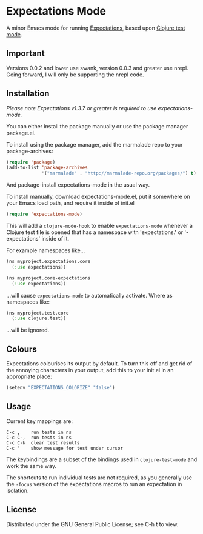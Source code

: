 # Expectations Mode

A minor Emacs mode for running
[Expectations](https://github.com/jaycfields/expectations), based upon
[Clojure test
mode](https://github.com/technomancy/clojure-mode/blob/master/clojure-test-mode.el).

## Important

Versions 0.0.2 and lower use swank, version 0.0.3 and greater use
nrepl. Going forward, I will only be supporting the nrepl code.

## Installation

*Please note Expectations v1.3.7 or greater is required to use expectations-mode.*

You can either install the package manually or use the package manager package.el. 

To install using the package manager, add the marmalade repo to your package-archives:

```lisp
(require 'package)
(add-to-list 'package-archives
             '("marmalade" . "http://marmalade-repo.org/packages/") t)
```

And package-install expectations-mode in the usual way.

To install manually, download expectations-mode.el, put it somewhere on your Emacs load
path, and require it inside of init.el

```lisp
(require 'expectations-mode)
```

This will add a `clojure-mode-hook` to enable `expectations-mode`
whenever a Clojure test file is opened that has a namespace with
'expectations.' or '-expectations' inside of it.

For example namespaces like...

```lisp
(ns myproject.expectations.core
  (:use expectations))

(ns myproject.core-expectations
  (:use expectations))
```

...will cause `expectations-mode` to automatically activate. Where as
namespaces like:

```lisp
(ns myproject.test.core
  (:use clojure.test))
```

...will be ignored.

## Colours

Expectations colourises its output by default. To turn this off and
get rid of the annoying characters in your output, add this to your
init.el in an appropriate place:

```lisp
(setenv "EXPECTATIONS_COLORIZE" "false")
```

## Usage

Current key mappings are:

```
C-c ,    run tests in ns
C-c C-,  run tests in ns
C-c C-k  clear test results
C-c '    show message for test under cursor
```

The keybindings are a subset of the bindings used in
`clojure-test-mode` and work the same way.
 
The shortcuts to run individual tests are not required, as you
generally use the `-focus` version of the expectations macros to run
an expectation in isolation.

## License

Distributed under the GNU General Public License; see C-h t to view.